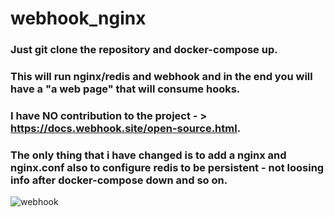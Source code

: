 # webhook_nginx

### Just git clone the repository and docker-compose up.
### This will run nginx/redis and webhook and in the end you will have a "a web page" that will consume hooks. 
### I have NO contribution to the project - > https://docs.webhook.site/open-source.html.
### The only thing that i have changed is to add a nginx and nginx.conf also to configure redis to be persistent - not loosing info after docker-compose down and so on.

![webhook](https://github.com/milenmit/webhook_nginx/assets/43420986/9ee672a7-7f4f-4562-9c62-d6dcb9439486)
